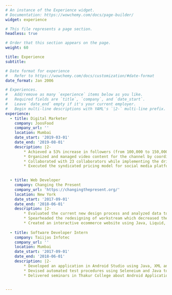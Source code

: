 ```yaml
---
# An instance of the Experience widget.
# Documentation: https://wowchemy.com/docs/page-builder/
widget: experience

# This file represents a page section.
headless: true

# Order that this section appears on the page.
weight: 60

title: Experience
subtitle:

# Date format for experience
#   Refer to https://wowchemy.com/docs/customization/#date-format
date_format: Jan 2006

# Experiences.
#   Add/remove as many `experience` items below as you like.
#   Required fields are `title`, `company`, and `date_start`.
#   Leave `date_end` empty if it's your current employer.
#   Begin multi-line descriptions with YAML's `|2-` multi-line prefix.
experience:
  - title: Digital Marketer
    company: JoosFood
    company_url: ''
    location: Mumbai
    date_start: '2019-03-01'
    date_end: '2019-08-01'
    description: |2-       
        * Achieved a 53% increase in followers (from 100,000 to 150,000) for Instagram channel, @joosfood
        * Organized and managed video content for the channel by coordinating the editing, shooting and design teams
        * Collaborated with 23 collaborators while implementing the drip marketing technique to build and maintain relationships
        * Executed the syndicated pricing model for social media platforms like Facebook and Instagram for all collaborators 
        

  - title: Web Developer
    company: Changing the Present 
    company_url: 'https://changingthepresent.org/'
    location: New York
    date_start: '2017-09-01'
    date_end: '2018-06-01'
    description: |2-       
        * Evaluated the current new design process and analyzed data to generate insights to pin point the problem areas
        * Spearheaded the redesigning of workstream which decreased the development process from 5 to 3 days via wireframing 
        * Created an interactive ecommerce website using Java, Liquid, Bootstrap, JavaScript, CSS and HTML5 
        
  - title: Software Developer Intern 
    company: Taiijas Infotec 
    company_url: ''
    location: Mumbai
    date_start: '2017-09-01'
    date_end: '2018-06-01'
    description: |2-       
        * Developed an application in Android Studio using Java, XML and GUI concepts
        * Devised automated test procedures using Seleneium and Java to test the application 
        * Delivered seminars in Thakur College about Android Application Development for students and teachers  
        

---
```


